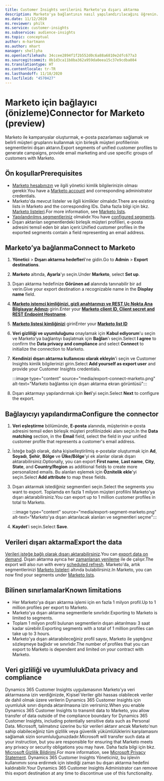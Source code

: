 ```yaml
---
title: Customer Insights verilerini Marketo'ya dışarı aktarma
description: Marketo'ya bağlantının nasıl yapılandırılacağını öğrenin.
ms.date: 11/12/2020
ms.reviewer: philk
ms.service: customer-insights
ms.subservice: audience-insights
ms.topic: conceptual
author: m-hartmann
ms.author: mhart
manager: shellyha
ms.openlocfilehash: 34ccee2894f1f2b552d0c6a88a6810e2dfc677a3
ms.sourcegitcommit: 0b1d3ca11b8ba362a959da0eea15c37e9cdba084
ms.translationtype: HT
ms.contentlocale: tr-TR
ms.lasthandoff: 11/18/2020
ms.locfileid: "4570427"
---
```

# <a name="connector-for-marketo-preview"></a><span data-ttu-id="b6b59-103">Marketo için bağlayıcı (önizleme)</span><span class="sxs-lookup"><span data-stu-id="b6b59-103">Connector for Marketo (preview)</span></span>

<span data-ttu-id="b6b59-104">Marketo ile kampanyalar oluşturmak, e-posta pazarlaması sağlamak ve belirli müşteri gruplarını kullanmak için birleşik müşteri profillerinin segmentlerini dışarı aktarın.</span><span class="sxs-lookup"><span data-stu-id="b6b59-104">Export segments of unified customer profiles to generate campaigns, provide email marketing and use specific groups of customers with Marketo.</span></span>

## <a name="prerequisites"></a><span data-ttu-id="b6b59-105">Ön koşullar</span><span class="sxs-lookup"><span data-stu-id="b6b59-105">Prerequisites</span></span>

-   <span data-ttu-id="b6b59-106">[Marketo hesabınızın](https://login.marketo.com/) ve ilgili yönetici kimlik bilgilerinizin olması gerekir.</span><span class="sxs-lookup"><span data-stu-id="b6b59-106">You have a [Marketo account](https://login.marketo.com/) and corresponding administrator credentials.</span></span>
-   <span data-ttu-id="b6b59-107">Marketo'da mevcut listeler ve ilgili kimlikler olmalıdır.</span><span class="sxs-lookup"><span data-stu-id="b6b59-107">There are existing lists in Marketo and the corresponding IDs.</span></span> <span data-ttu-id="b6b59-108">Daha fazla bilgi için bkz. [Marketo listeleri](https://docs.marketo.com/display/public/DOCS/Understanding+Static+Lists).</span><span class="sxs-lookup"><span data-stu-id="b6b59-108">For more information, see [Marketo lists](https://docs.marketo.com/display/public/DOCS/Understanding+Static+Lists).</span></span>
-   <span data-ttu-id="b6b59-109">[Yapılandırılmış segmentleriniz](segments.md) olmalıdır.</span><span class="sxs-lookup"><span data-stu-id="b6b59-109">You have [configured segments](segments.md).</span></span>
-   <span data-ttu-id="b6b59-110">Dışarı aktarılan segmentlerdeki birleşik müşteri profilleri, e-posta adresini temsil eden bir alan içerir.</span><span class="sxs-lookup"><span data-stu-id="b6b59-110">Unified customer profiles in the exported segments contain a field representing an email address.</span></span>

## <a name="connect-to-marketo"></a><span data-ttu-id="b6b59-111">Marketo’ya bağlanma</span><span class="sxs-lookup"><span data-stu-id="b6b59-111">Connect to Marketo</span></span>

1. <span data-ttu-id="b6b59-112">**Yönetici** > **Dışarı aktarma hedefleri**'ne gidin.</span><span class="sxs-lookup"><span data-stu-id="b6b59-112">Go to **Admin** > **Export destinations**.</span></span>

1. <span data-ttu-id="b6b59-113">**Marketo** altında, **Ayarla**'yı seçin.</span><span class="sxs-lookup"><span data-stu-id="b6b59-113">Under **Marketo**, select **Set up**.</span></span>

1. <span data-ttu-id="b6b59-114">Dışarı aktarma hedefinize **Görünen ad** alanında tanınabilir bir ad verin.</span><span class="sxs-lookup"><span data-stu-id="b6b59-114">Give your export destination a recognizable name in the **Display name** field.</span></span>

1. <span data-ttu-id="b6b59-115">**[Marketo istemci kimliğinizi, gizli anahtarınızı ve REST Uç Nokta Ana Bilgisayar Adınızı](https://developers.marketo.com/rest-api/authentication/)** girin.</span><span class="sxs-lookup"><span data-stu-id="b6b59-115">Enter your **[Marketo client ID, Client secret and REST Endpoint Hostname](https://developers.marketo.com/rest-api/authentication/)**.</span></span>

1. <span data-ttu-id="b6b59-116">**[Marketo listesi kimliğinizi](https://docs.marketo.com/display/public/DOCS/Understanding+Static+Lists)** girin</span><span class="sxs-lookup"><span data-stu-id="b6b59-116">Enter your **[Marketo list ID](https://docs.marketo.com/display/public/DOCS/Understanding+Static+Lists)**</span></span> 

1. <span data-ttu-id="b6b59-117">**Veri gizliliği ve uyumluluğunu** onaylamak için **Kabul ediyorum**'u seçin ve Marketo'ya bağlantıyı başlatmak için **Bağlan**'ı seçin.</span><span class="sxs-lookup"><span data-stu-id="b6b59-117">Select **I agree** to confirm the **Data privacy and compliance** and select **Connect** to initialize the connection to Marketo.</span></span>

1. <span data-ttu-id="b6b59-118">**Kendinizi dışarı aktarma kullanıcısı olarak ekleyin**'i seçin ve Customer Insights kimlik bilgilerinizi girin.</span><span class="sxs-lookup"><span data-stu-id="b6b59-118">Select **Add yourself as export user** and provide your Customer Insights credentials.</span></span>

   :::image type="content" source="media/export-connect-marketo.png" alt-text="Marketo bağlantısı için dışarı aktarma ekran görüntüsü":::

1. <span data-ttu-id="b6b59-120">Dışarı aktarmayı yapılandırmak için **İleri**'yi seçin.</span><span class="sxs-lookup"><span data-stu-id="b6b59-120">Select **Next** to configure the export.</span></span>

## <a name="configure-the-connector"></a><span data-ttu-id="b6b59-121">Bağlayıcıyı yapılandırma</span><span class="sxs-lookup"><span data-stu-id="b6b59-121">Configure the connector</span></span>

1. <span data-ttu-id="b6b59-122">**Veri eşleştirme** bölümünde, **E-posta** alanında, müşterinin e-posta adresini temsil eden birleşik müşteri profilinizdeki alanı seçin.</span><span class="sxs-lookup"><span data-stu-id="b6b59-122">In the **Data matching** section, in the **Email** field, select the field in your unified customer profile that represents a customer's email address.</span></span> 

1. <span data-ttu-id="b6b59-123">İsteğe bağlı olarak, daha kişiselleştirilmiş e-postalar oluşturmak için **Ad**, **Soyadı**, **Şehir**, **Bölge** ve **Ülke/Bölge**'yi ek alanlar olarak dışarı aktarabilirsiniz.</span><span class="sxs-lookup"><span data-stu-id="b6b59-123">Optionally, you can export **First name**, **Last name**, **City**, **State**, and **Country/Region**  as additional fields to create more personalized emails.</span></span> <span data-ttu-id="b6b59-124">Bu alanları eşlemek için **Öznitelik ekle**'yi seçin.</span><span class="sxs-lookup"><span data-stu-id="b6b59-124">Select **Add attribute** to map these fields.</span></span>

1. <span data-ttu-id="b6b59-125">Dışarı aktarmak istediğiniz segmentleri seçin.</span><span class="sxs-lookup"><span data-stu-id="b6b59-125">Select the segments you want to export.</span></span> <span data-ttu-id="b6b59-126">Toplamda en fazla 1 milyon müşteri profilini Marketo'ya dışarı aktarabilirsiniz.</span><span class="sxs-lookup"><span data-stu-id="b6b59-126">You can export up to 1 million customer profiles in total to Marketo.</span></span>

   :::image type="content" source="media/export-segment-marketo.png" alt-text="Marketo'ya dışarı aktarılacak alanları ve segmentleri seçme":::

1. <span data-ttu-id="b6b59-128">**Kaydet**'i seçin.</span><span class="sxs-lookup"><span data-stu-id="b6b59-128">Select **Save**.</span></span>

## <a name="export-the-data"></a><span data-ttu-id="b6b59-129">Verileri dışarı aktarma</span><span class="sxs-lookup"><span data-stu-id="b6b59-129">Export the data</span></span>

<span data-ttu-id="b6b59-130">[Verileri isteğe bağlı olarak dışarı aktarabilirsiniz](export-destinations.md).</span><span class="sxs-lookup"><span data-stu-id="b6b59-130">You can [export data on demand](export-destinations.md).</span></span> <span data-ttu-id="b6b59-131">Dışarı aktarma ayrıca her [zamanlanan yenileme](system.md#schedule-tab) ile de çalışır.</span><span class="sxs-lookup"><span data-stu-id="b6b59-131">The export will also run with every [scheduled refresh](system.md#schedule-tab).</span></span> <span data-ttu-id="b6b59-132">Marketo'da, artık segmentlerinizi [Marketo listeleri](ttps://docs.marketo.com/display/public/DOCS/Understanding+Static+Lists) altında bulabilirsiniz.</span><span class="sxs-lookup"><span data-stu-id="b6b59-132">In Marketo, you can now find your segments under [Marketo lists](ttps://docs.marketo.com/display/public/DOCS/Understanding+Static+Lists).</span></span>

## <a name="known-limitations"></a><span data-ttu-id="b6b59-133">Bilinen sınırlamalar</span><span class="sxs-lookup"><span data-stu-id="b6b59-133">Known limitations</span></span>

- <span data-ttu-id="b6b59-134">Her Marketo'ya dışarı aktarma işlemi için en fazla 1 milyon profil.</span><span class="sxs-lookup"><span data-stu-id="b6b59-134">Up to 1 million profiles per export to Marketo.</span></span>
- <span data-ttu-id="b6b59-135">Marketo'ya dışarı aktarma segmentlerle sınırlıdır.</span><span class="sxs-lookup"><span data-stu-id="b6b59-135">Exporting to Marketo is limited to segments.</span></span>
- <span data-ttu-id="b6b59-136">Toplam 1 milyon profil bulunan segmentlerin dışarı aktarılması 3 saat kadar sürebilir.</span><span class="sxs-lookup"><span data-stu-id="b6b59-136">Exporting segments with a total of 1 million profiles can take up to 3 hours.</span></span> 
- <span data-ttu-id="b6b59-137">Marketo'ya dışarı aktarabileceğiniz profil sayısı, Marketo ile yaptığınız sözleşmeye bağlıdır ve sınırlıdır.</span><span class="sxs-lookup"><span data-stu-id="b6b59-137">The number of profiles that you can export to Marketo is dependent and limited on your contract with Marketo.</span></span>

## <a name="data-privacy-and-compliance"></a><span data-ttu-id="b6b59-138">Veri gizliliği ve uyumluluk</span><span class="sxs-lookup"><span data-stu-id="b6b59-138">Data privacy and compliance</span></span>

<span data-ttu-id="b6b59-139">Dynamics 365 Customer Insights uygulamasının Marketo'ya veri aktarmasına izin verdiğinizde, Kişisel Veriler gibi hassas olabilecek veriler de dahil olmak üzere verilerin Dynamics 365 Customer Insights için uyumluluk sınırı dışında aktarılmasına izin verirsiniz.</span><span class="sxs-lookup"><span data-stu-id="b6b59-139">When you enable Dynamics 365 Customer Insights to transmit data to Marketo, you allow transfer of data outside of the compliance boundary for Dynamics 365 Customer Insights, including potentially sensitive data such as Personal Data.</span></span> <span data-ttu-id="b6b59-140">Microsoft, talimatınız üzerine bu tür verileri aktarır ancak Marketo'nun sahip olabileceğiniz tüm gizlilik veya güvenlik yükümlülüklerini karşılamasını sağlamak sizin sorumluluğunuzdadır.</span><span class="sxs-lookup"><span data-stu-id="b6b59-140">Microsoft will transfer such data at your instruction, but you are responsible for ensuring that Marketo meets any privacy or security obligations you may have.</span></span> <span data-ttu-id="b6b59-141">Daha fazla bilgi için bkz. [Microsoft Gizlilik Bildirimi](https://go.microsoft.com/fwlink/?linkid=396732).</span><span class="sxs-lookup"><span data-stu-id="b6b59-141">For more information, see [Microsoft Privacy Statement](https://go.microsoft.com/fwlink/?linkid=396732).</span></span>
<span data-ttu-id="b6b59-142">Dynamics 365 Customer Insights Yöneticiniz, bu işlevin kullanımını sona erdirmek için istediği zaman bu dışarı aktarma hedefini kaldırabilir.</span><span class="sxs-lookup"><span data-stu-id="b6b59-142">Your Dynamics 365 Customer Insights Administrator can remove this export destination at any time to discontinue use of this functionality.</span></span>
